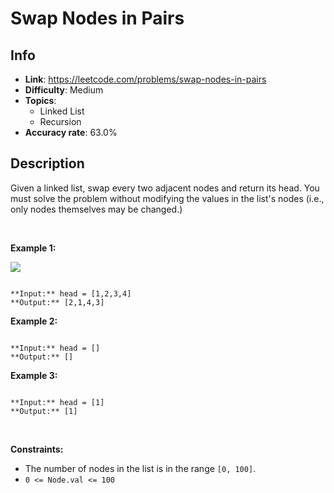 # Swap Nodes in Pairs

## Info  
- **Link**: https://leetcode.com/problems/swap-nodes-in-pairs
- **Difficulty**: Medium  
- **Topics**:   
    - Linked List
    - Recursion
- **Accuracy rate**: 63.0%  

## Description  
    
Given a linked list, swap every two adjacent nodes and return its head. You must solve the problem without modifying the values in the list's nodes (i.e., only nodes themselves may be changed.)


 


**Example 1:**


![](https://assets.leetcode.com/uploads/2020/10/03/swap_ex1.jpg)

```

**Input:** head = [1,2,3,4]
**Output:** [2,1,4,3]

```

**Example 2:**



```

**Input:** head = []
**Output:** []

```

**Example 3:**



```

**Input:** head = [1]
**Output:** [1]

```

 


**Constraints:**


* The number of nodes in the list is in the range `[0, 100]`.
* `0 <= Node.val <= 100`


  
    